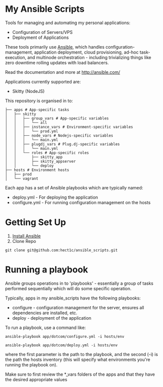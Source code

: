 # My Ansible Scripts
Tools for managing and automating my personal applications:

* Configuration of Servers/VPS
* Deployment of Applications

These tools primarily use [Ansible](http://www.ansibleworks.com), which
handles configuration-management, application deployment, cloud provisioning,
ad-hoc task-execution, and multinode orchestration - including trivializing things
like zero downtime rolling updates with load balancers.

Read the documentation and more at http://ansible.com/

Applications currently supported are:

* Skitty (NodeJS)

This repository is organised in to:

```
├── apps # App-specific tasks
│   ├── skitty
│   │   ├── group_vars # App-specific variables
│   │   │   └── all
│   │   ├── instance_vars # Environment-specific variables
│   │   │   └── prod.yml
│   │   ├── node_vars # Nodejs-specific variables
│   │   │   └── main.yml
│   │   ├── plugdj_vars # Plug.dj-specific variables
│   │   │   └── main.yml
│   │   └── roles # App-specific roles
│   │       ├── skitty_app
│   │       ├── skitty_appserver
│   │       └── deploy
├── hosts # Environment hosts
│   ├── prod
│   └── vagrant
```

Each app has a set of Ansible playbooks which are typically named:

* deploy.yml - For deploying the application
* configure.yml - For running configuration management on the hosts

# Getting Set Up
1. [Install Ansible](http://docs.ansible.com/intro_installation.html)
2. Clone Repo

```git clone git@github.com:hect1c/ansible_scripts.git```

# Running a playbook
Ansible groups operations in to 'playbooks' - essentially a group of tasks
performed sequentially which will do some specific operation.

Typically, apps in my ansible_scripts have the following playbooks:

* configure - configuration management for the server, ensures all dependencies
  are installed, etc.
* deploy - deployment of the application

To run a playbook, use a command like:

```ansible-playbook app/dotcom/configure.yml -i hosts/env```

```ansible-playbook app/dotcom/deploy.yml -i hosts/env```

where the first parameter is the path to the playbook, and the second (-i)
is the path the hosts inventory (this will specify what environments you're
running the playbook on).

Make sure to first review the *_vars folders of the apps and that they have the
desired appropriate values